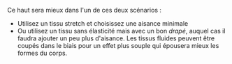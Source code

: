 Ce haut sera mieux dans l'un de ces deux scénarios :

- Utilisez un tissu stretch et choisissez une aisance minimale
- Ou utilisez un tissu sans élasticité mais avec un bon _drapé_, auquel cas il faudra ajouter un peu plus d'aisance. Les tissus fluides peuvent être coupés dans le biais pour un effet plus souple qui épousera mieux les formes du corps.
